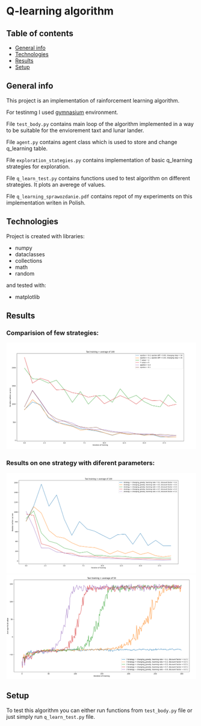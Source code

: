 # Q-learning algorithm

## Table of contents
* [General info](#general-info)
* [Technologies](#technologies)
* [Results](#results)
* [Setup](#setup)

## General info
This project is an implementation of rainforcement learning algorithm.

For testinmg I used [gymnasium](https://www.gymlibrary.dev/environments/) environment.

File `test_body.py` contains main loop of the algorithm implemented in a way to be suitable for the enviorement taxt and lunar lander.

File `agent.py` contains agent class which is used to store and change q_learning table.

File `exploration_stategies.py` contains implementation of basic q_learning strategies for exploration.

File `q_learn_test.py` contains functions used to test algorithm on different strategies. It plots an averege of values.

File `q_learning_sprawozdanie.pdf` contains repot of my experiments on this implementation writen in Polish.
	
## Technologies
Project is created with libraries:
* numpy
* dataclasses
* collections
* math
* random

and tested with:
* matplotlib

## Results

### Comparision of few strategies:
![Iter before success](./sume_types.png)

### Results on one strategy with diferent parameters:
![Changing gready](./impact_of_learning_rate.png)
![total value](./average_value_learning_rate_imp.png)
	
## Setup
To test this algorithm you can either run functions from `test_body.py` file or just simply run `q_learn_test.py` file.
